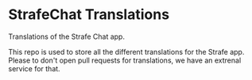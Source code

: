 # StrafeChat Translations
Translations of the Strafe Chat app.

This repo is used to store all the different translations for the Strafe app.
Please to don't open pull requests for translations, we have an extrenal service for that.
